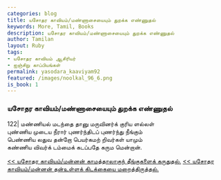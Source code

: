 ```yaml
---  
categories: blog  
title: யசோதர காவியம்/மண்ணாசையையும் துறக்க எண்ணுதல்
keywords: More, Tamil, Books  
description: யசோதர காவியம்/மண்ணாசையையும் துறக்க எண்ணுதல்
author: Tamilan  
layout: Ruby  
tags:     
- யசோதர காவியம் ஆசிரியர்
- ஐஞ்சிறு காப்பியங்கள்
permalink: yasodara_kaaviyam92  
featured: /images/noolkal_96_6.png  
is_book: 1
---  
```



### யசோதர காவியம்/மண்ணாசையையும் துறக்க எண்ணுதல்

122| மண்ணியல் மடந்தை தானு மருவினர்க் குரிய ளல்லள்  
புண்ணிய முடைய நீரார் புணர்ந்திடப் புணர்ந்து நீங்கும்  
பெண்ணிய லதுவ தன்றோ பெயர்கமற் றிவர்கள் யாமும்  
கண்ணிய விவர்க் டம்மைக் கடப்பதே கரும மென்றான்.

[<< யசோதர காவியம்/மன்னன் காமத்தாலாகுந் தீங்குகளைக் கருதுதல்.](yasodara_kaaviyam91) [<< யசோதர காவியம்/மன்னன் தன்உள்ளக் கிடக்கையை மறைத்திருத்தல்.](yasodara_kaaviyam93)


